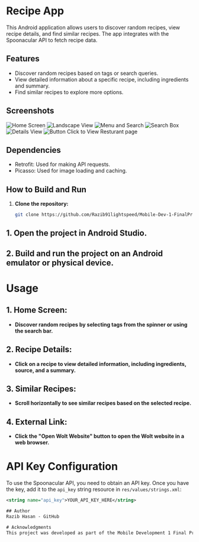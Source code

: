 # Recipe App

This Android application allows users to discover random recipes, view recipe details, and find similar recipes. The app integrates with the Spoonacular API to fetch recipe data.

## Features
- Discover random recipes based on tags or search queries.
- View detailed information about a specific recipe, including ingredients and summary.
- Find similar recipes to explore more options.

## Screenshots
![Home Screen](./pic/1.jpeg)
![Landscape View](./pic/2.jpeg)
![Menu and Search](./pic/3.jpeg)
![Search Box](./pic/4.jpeg)
![Details View](./pic/5.jpeg)
![Button Click to View Resturant page](./pic/6.jpeg)

## Dependencies
- Retrofit: Used for making API requests.
- Picasso: Used for image loading and caching.

## How to Build and Run

1. **Clone the repository:**
   ```bash
   git clone https://github.com/Razib91lightspeed/Mobile-Dev-1-FinalProject.git
## 1. Open the project in Android Studio.

## 2. Build and run the project on an Android emulator or physical device.

# Usage
## 1. Home Screen:

- **Discover random recipes by selecting tags from the spinner or using the search bar.**
## 2. Recipe Details:

- **Click on a recipe to view detailed information, including ingredients, source, and a summary.**

## 3. Similar Recipes:

- **Scroll horizontally to see similar recipes based on the selected recipe.**
## 4. External Link:

- **Click the "Open Wolt Website" button to open the Wolt website in a web browser.**

# API Key Configuration

To use the Spoonacular API, you need to obtain an API key. Once you have the key, add it to the `api_key` string resource in `res/values/strings.xml`:

```xml
<string name="api_key">YOUR_API_KEY_HERE</string>

## Author
Razib Hasan - GitHub

# Acknowledgments
This project was developed as part of the Mobile Development 1 Final Project.

